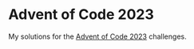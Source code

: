 # Advent of Code 2023

My solutions for the [Advent of Code 2023](https://adventofcode.com/2023/) challenges.
